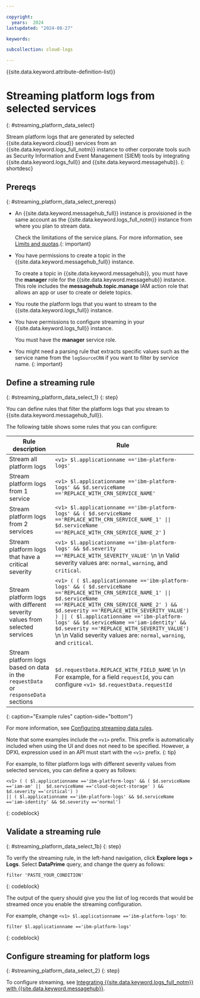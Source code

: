 ```yaml
---

copyright:
  years:  2024
lastupdated: "2024-08-27"

keywords:

subcollection: cloud-logs

---
```


{{site.data.keyword.attribute-definition-list}}

# Streaming platform logs from selected services
{: #streaming_platform_data_select}

Stream platform logs that are generated by selected {{site.data.keyword.cloud}} services from an {{site.data.keyword.logs_full_notm}} instance to other corporate tools such as Security Information and Event Management (SIEM) tools by integrating {{site.data.keyword.logs_full}} and {{site.data.keyword.messagehub}}.
{: shortdesc}


## Prereqs
{: #streaming_platform_data_select_prereqs}

- An {{site.data.keyword.messagehub_full}} instance is provisioned in the same account as the {{site.data.keyword.logs_full_notm}} instance from where you plan to stream data.

    Check the limitations of the service plans. For more information, see [Limits and quotas](/docs/EventStreams?topic=EventStreams-kafka_quotas).{: important}

- You have permissions to create a topic in the {{site.data.keyword.messagehub_full}} instance.

    To create a topic in {{site.data.keyword.messagehub}}, you must have the **manager** role for the {{site.data.keyword.messagehub}} instance. This role includes the **messagehub.topic.manage** IAM action role that allows an app or user to create or delete topics.

- You route the platform logs that you want to stream to the {{site.data.keyword.logs_full}} instance.

- You have permissions to configure streaming in your {{site.data.keyword.logs_full}} instance.

    You must have the **manager** service role.

- You might need a parsing rule that extracts specific values such as the service name from the `logSourceCRN` if you want to filter by service name. {: important}

## Define a streaming rule
{: #streaming_platform_data_select_1}
{: step}

You can define rules that filter the platform logs that you stream to {{site.data.keyword.messagehub_full}}.


The following table shows some rules that you can configure:

| Rule description | Rule |
|------------------|------|
| Stream all platform logs | `<v1> $l.applicationname =='ibm-platform-logs'` |
| Stream platform logs from 1 service | `<v1> $l.applicationname =='ibm-platform-logs' && $d.serviceName =='REPLACE_WITH_CRN_SERVICE_NAME'` |
| Stream platform logs from 2 services | `<v1> $l.applicationname =='ibm-platform-logs' && ( $d.serviceName =='REPLACE_WITH_CRN_SERVICE_NAME_1' \|\| $d.serviceName =='REPLACE_WITH_CRN_SERVICE_NAME_2'` ) |
| Stream platform logs that have a critical severity | `<v1> $l.applicationname =='ibm-platform-logs' && $d.severity =='REPLACE_WITH_SEVERITY_VALUE'`  \n  \n Valid severity values are: `normal`, `warning`, and `critical`. |
| Stream platform logs with different severity values from selected services | `<v1> ( ( $l.applicationname =='ibm-platform-logs' && ( $d.serviceName =='REPLACE_WITH_CRN_SERVICE_NAME_1' \|\|  $d.serviceName =='REPLACE_WITH_CRN_SERVICE_NAME_2' ) && $d.severity =='REPLACE_WITH_SEVERITY_VALUE') ) \|\| ( $l.applicationname =='ibm-platform-logs' && $d.serviceName =='iam-identity' && $d.severity =='REPLACE_WITH_SEVERITY_VALUE')`  \n  \n Valid severity values are: `normal`, `warning`, and `critical`.|
| Stream platform logs based on data in the `requestData` or `responseData` sections | `$d.requestData.REPLACE_WITH_FIELD_NAME`  \n  \n For example, for a field `requestId`, you can configure `<v1> $d.requestData.requestId` |
{: caption="Example rules" caption-side="bottom"}


For more information, see [Configuring streaming data rules](/docs/cloud-logs?topic=cloud-logs-streaming_rules).


Note that some examples include the `<v1>` prefix. This prefix is automatically included when using the UI and does not need to be specified. However, a DPXL expression used in an API must start with the `<v1>` prefix.
{: tip}

For example, to filter platform logs with different severity values from selected services, you can define a query as follows:

```text
<v1> ( ( $l.applicationname =='ibm-platform-logs' && ( $d.serviceName =='iam-am' ||  $d.serviceName =='cloud-object-storage' ) && $d.severity =='critical') )
|| ( $l.applicationname =='ibm-platform-logs' && $d.serviceName =='iam-identity' && $d.severity =='normal')
```
{: codeblock}

## Validate a streaming rule
{: #streaming_platform_data_select_1b}
{: step}

To verify the streaming rule, in the left-hand navigation, click **Explore logs > Logs**. Select **DataPrime** query, and change the query as follows:


```text
filter 'PASTE_YOUR_CONDITION'
```
{: codeblock}

The output of the query should give you the list of log records that would be streamed once you enable the streaming configuration.

For example, change `<v1> $l.applicationname =='ibm-platform-logs'` to:

```text
filter $l.applicationname =='ibm-platform-logs'
```
{: codeblock}

## Configure streaming for platform logs
{: #streaming_platform_data_select_2}
{: step}

To configure streaming, see [Integrating {{site.data.keyword.logs_full_notm}} with {{site.data.keyword.messagehub}}](/docs/cloud-logs?topic=cloud-logs-event-streams-cloud-logs).

